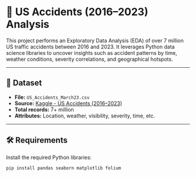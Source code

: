 # 🚗 US Accidents (2016–2023) Analysis

This project performs an Exploratory Data Analysis (EDA) of over 7 million US traffic accidents between 2016 and 2023. It leverages Python data science libraries to uncover insights such as accident patterns by time, weather conditions, severity correlations, and geographical hotspots.

---

## 📁 Dataset

- **File:** `US_Accidents_March23.csv`
- **Source:** [Kaggle - US Accidents (2016–2023)](https://www.kaggle.com/datasets/sobhanmoosavi/us-accidents)
- **Total records:** 7+ million
- **Attributes:** Location, weather, visibility, severity, time, etc.

---

## 🛠️ Requirements

Install the required Python libraries:

```bash
pip install pandas seaborn matplotlib folium
